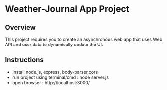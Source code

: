 # Weather-Journal App Project

## Overview
This project requires you to create an asynchronous web app that uses Web API and user data to dynamically update the UI. 

## Instructions
- Install node.js, express, body-parser,cors
- run project using terminal/cmd : node server.js
- open browser : http://localhost:3000/

